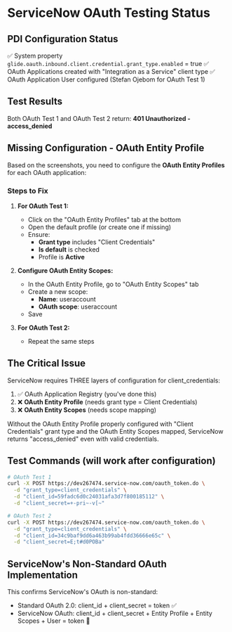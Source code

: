 # ServiceNow OAuth Testing Status

## PDI Configuration Status

✅ System property `glide.oauth.inbound.client.credential.grant_type.enabled` = true
✅ OAuth Applications created with "Integration as a Service" client type
✅ OAuth Application User configured (Stefan Ojebom for OAuth Test 1)

## Test Results

Both OAuth Test 1 and OAuth Test 2 return: **401 Unauthorized - access_denied**

## Missing Configuration - OAuth Entity Profile

Based on the screenshots, you need to configure the **OAuth Entity Profiles** for each OAuth application:

### Steps to Fix

1. **For OAuth Test 1:**
   - Click on the "OAuth Entity Profiles" tab at the bottom
   - Open the default profile (or create one if missing)
   - Ensure:
     - **Grant type** includes "Client Credentials"
     - **Is default** is checked
     - Profile is **Active**

2. **Configure OAuth Entity Scopes:**
   - In the OAuth Entity Profile, go to "OAuth Entity Scopes" tab
   - Create a new scope:
     - **Name**: useraccount
     - **OAuth scope**: useraccount
   - Save

3. **For OAuth Test 2:**
   - Repeat the same steps

## The Critical Issue

ServiceNow requires THREE layers of configuration for client_credentials:

1. ✅ OAuth Application Registry (you've done this)
2. ❌ **OAuth Entity Profile** (needs grant type = Client Credentials)
3. ❌ **OAuth Entity Scopes** (needs scope mapping)

Without the OAuth Entity Profile properly configured with "Client Credentials" grant type and the OAuth Entity Scopes mapped, ServiceNow returns "access_denied" even with valid credentials.

## Test Commands (will work after configuration)

```bash
# OAuth Test 1
curl -X POST https://dev267474.service-now.com/oauth_token.do \
  -d "grant_type=client_credentials" \
  -d "client_id=59fadc6d0c24031afa3d7f800185112" \
  -d "client_secret=+-pri~-v[~"

# OAuth Test 2
curl -X POST https://dev267474.service-now.com/oauth_token.do \
  -d "grant_type=client_credentials" \
  -d "client_id=34c9baf9dd6a463b99ab4fdd36666e65c" \
  -d "client_secret=E;t#d0POBa"
```

## ServiceNow's Non-Standard OAuth Implementation

This confirms ServiceNow's OAuth is non-standard:

- Standard OAuth 2.0: client_id + client_secret = token ✅
- ServiceNow OAuth: client_id + client_secret + Entity Profile + Entity Scopes + User = token 😤
